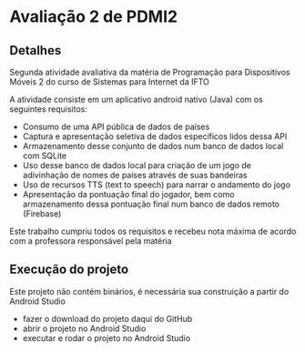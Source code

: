 # Avaliação 2 de PDMI2

## Detalhes

Segunda atividade avaliativa da matéria de Programação para Dispositivos Móveis 2 do curso de Sistemas para Internet da IFTO

A atividade consiste em um aplicativo android nativo (Java) com os seguintes requisitos:
- Consumo de uma API pública de dados de países
- Captura e apresentação seletiva de dados específicos lidos dessa API
- Armazenamento desse conjunto de dados num banco de dados local com SQLite
- Uso desse banco de dados local para criação de um jogo de adivinhação de nomes de países através de suas bandeiras
- Uso de recursos TTS (text to speech) para narrar o andamento do jogo
- Apresentação da pontuação final do jogador, bem como armazenamento dessa pontuação final num banco de dados remoto (Firebase)

Este trabalho cumpriu todos os requisitos e recebeu nota máxima de acordo com a professora responsável pela matéria

## Execução do projeto

Este projeto não contém binários, é necessária sua construição a partir do Android Studio
- fazer o download do projeto daqui do GitHub
- abrir o projeto no Android Studio
- executar e rodar o projeto no Android Studio